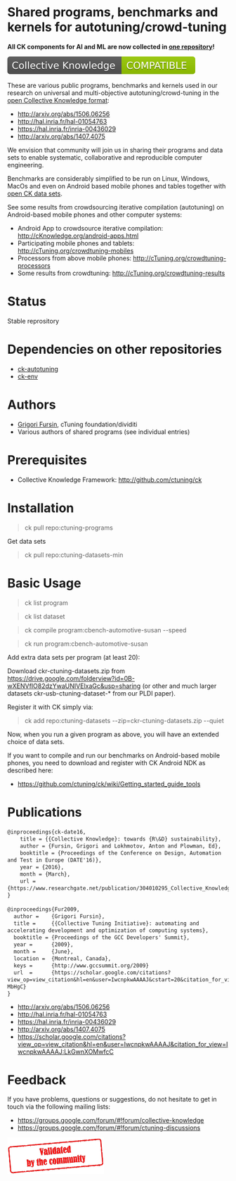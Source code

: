 Shared programs, benchmarks and kernels for autotuning/crowd-tuning
===================================================================

**All CK components for AI and ML are now collected in [one repository](https://github.com/ctuning/ai)!**

[![compatibility](https://github.com/ctuning/ck-guide-images/blob/master/ck-compatible.svg)](https://github.com/ctuning/ck)

These are various public programs, benchmarks and kernels used
in our research on universal and multi-objective autotuning/crowd-tuning
in the [open Collective Knowledge format](http://cKnowledge.org):

* http://arxiv.org/abs/1506.06256
* http://hal.inria.fr/hal-01054763
* https://hal.inria.fr/inria-00436029
* http://arxiv.org/abs/1407.4075

We envision that community will join us in sharing their programs and data sets
to enable systematic, collaborative and reproducible computer engineering.

Benchmarks are considerably simplified to be run on Linux, Windows, MacOs 
and even on Android based mobile phones and tables together with 
[open CK data sets](https://github.com/ctuning/ctuning-datasets-min).

See some results from crowdsourcing iterative compilation (autotuning) 
on Android-based mobile phones and other computer systems:

* Android App to crowdsource iterative compilation: http://cKnowledge.org/android-apps.html
* Participating mobile phones and tablets: http://cTuning.org/crowdtuning-mobiles
* Processors from above mobile phones: http://cTuning.org/crowdtuning-processors
* Some results from crowdtuning: http://cTuning.org/crowdtuning-results

Status
======
Stable reprository

Dependencies on other repositories
==================================
* [ck-autotuning](https://github.com/ctuning/ck-autotuning)
* [ck-env](https://github.com/ctuning/ck-env)

Authors
=======

* [Grigori Fursin](http://fursin.net/research.html), cTuning foundation/dividiti
* Various authors of shared programs (see individual entries)

Prerequisites
=============
* Collective Knowledge Framework: http://github.com/ctuning/ck

Installation
============

> ck pull repo:ctuning-programs

Get data sets

> ck pull repo:ctuning-datasets-min

Basic Usage
===========

> ck list program

> ck list dataset

> ck compile program:cbench-automotive-susan --speed

> ck run program:cbench-automotive-susan

Add extra data sets per program (at least 20):

Download ckr-ctuning-datasets.zip from https://drive.google.com/folderview?id=0B-wXENVfIO82dzYwaUNIVElxaGc&usp=sharing 
(or other and much larger datasets ckr-usb-ctuning-dataset-* from our PLDI paper).

Register it with CK simply via:

> ck add repo:ctuning-datasets --zip=ckr-ctuning-datasets.zip --quiet

Now, when you run a given program as above, you will have an extended choice of data sets.

If you want to compile and run our benchmarks on Android-based mobile phones,
you need to download and register with CK Android NDK as described here:
* https://github.com/ctuning/ck/wiki/Getting_started_guide_tools

Publications
============

```
@inproceedings{ck-date16,
    title = {{Collective Knowledge}: towards {R\&D} sustainability},
    author = {Fursin, Grigori and Lokhmotov, Anton and Plowman, Ed},
    booktitle = {Proceedings of the Conference on Design, Automation and Test in Europe (DATE'16)},
    year = {2016},
    month = {March},
    url = {https://www.researchgate.net/publication/304010295_Collective_Knowledge_Towards_RD_Sustainability}
}

@inproceedings{Fur2009,
  author =    {Grigori Fursin},
  title =     {{Collective Tuning Initiative}: automating and accelerating development and optimization of computing systems},
  booktitle = {Proceedings of the GCC Developers' Summit},
  year =      {2009},
  month =     {June},
  location =  {Montreal, Canada},
  keys =      {http://www.gccsummit.org/2009}
  url  =      {https://scholar.google.com/citations?view_op=view_citation&hl=en&user=IwcnpkwAAAAJ&cstart=20&citation_for_view=IwcnpkwAAAAJ:8k81kl-MbHgC}
}
```

* http://arxiv.org/abs/1506.06256
* http://hal.inria.fr/hal-01054763
* https://hal.inria.fr/inria-00436029
* http://arxiv.org/abs/1407.4075
* https://scholar.google.com/citations?view_op=view_citation&hl=en&user=IwcnpkwAAAAJ&citation_for_view=IwcnpkwAAAAJ:LkGwnXOMwfcC

Feedback
========

If you have problems, questions or suggestions, do not hesitate to get in touch
via the following mailing lists:
* https://groups.google.com/forum/#!forum/collective-knowledge
* https://groups.google.com/forum/#!forum/ctuning-discussions

![logo](https://github.com/ctuning/ck-guide-images/blob/master/logo-validated-by-the-community-simple.png)
